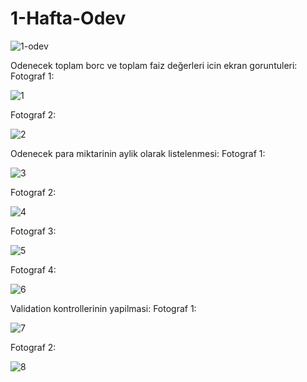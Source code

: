 # 1-Hafta-Odev
![1-odev](https://user-images.githubusercontent.com/95723369/175775209-eb119b21-ef50-4650-9c8a-b07c1feea55b.jpg)


Odenecek toplam borc ve toplam faiz değerleri icin ekran goruntuleri:
Fotograf 1:

![1](https://user-images.githubusercontent.com/62338386/176518141-fdafc549-f350-4595-84d6-1d83f7a2f5d2.png)

Fotograf 2:

![2](https://user-images.githubusercontent.com/62338386/176518669-6ebb6081-f949-42d0-8f57-31edd1ff39f2.png)


Odenecek para miktarinin aylik olarak listelenmesi:
Fotograf 1:

![3](https://user-images.githubusercontent.com/62338386/176519003-a908b46b-8372-4e67-b2e4-c64e254ef29a.png)

Fotograf 2:

![4](https://user-images.githubusercontent.com/62338386/176519057-6601a346-f05b-436c-bd3b-8a51c0eca2ec.png)

Fotograf 3:

![5](https://user-images.githubusercontent.com/62338386/176519094-e791e532-dd72-4230-98b3-82c7deee96ae.png)

Fotograf 4:

![6](https://user-images.githubusercontent.com/62338386/176519137-86bbb5d4-9296-4d65-951a-16921ff611d0.png)


Validation kontrollerinin yapilmasi:
Fotograf 1:

![7](https://user-images.githubusercontent.com/62338386/176519987-5185ff3e-6563-4024-be59-1ded1f3d4b79.png)

Fotograf 2:

![8](https://user-images.githubusercontent.com/62338386/176520288-6a078e53-9149-4ddb-98ae-bd3cbe1d9a63.png)
